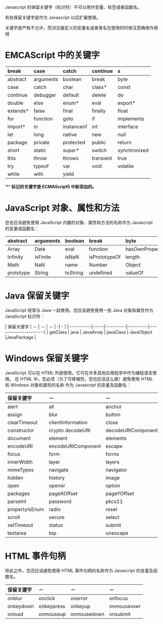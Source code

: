 Javascript 的保留关键字（标识符）不可以用作变量、标签或者函数名。

有些保留关键字是作为 Javascript 以后扩展使用。

关键字是严格不允许，而浏览器定义的变量名或者类名在使用的时候注意确保作用域

# EMCAScript 中的关键字

| break    | case      | catch      | continue  | s            |
|:---------|:----------|:-----------|:----------|:-------------|
| abstract | arguments | boolean    | break     | byte         |
| case     | catch     | char       | class*    | const        |
| continue | debugger  | default    | delete    | do           |
| double   | else      | enum*      | eval      | export*      |
| extends* | false     | final      | finally   | float        |
| for      | function  | goto       | if        | implements   |
| import*  | in        | instanceof | int       | interface    |
| let      | long      | native     | new       | null         |
| package  | private   | protected  | public    | return       |
| short    | static    | super*     | switch    | synchronized |
| this     | throw     | throws     | transient | true         |
| try      | typeof    | var        | void      | volatile     |
| while    | with      | yield      |           |              |

**'*' 标记的关键字是 ECMAScript5 中新添加的。**

# JavaScript 对象、属性和方法

您也应该避免使用 JavaScript 内置的对象、属性和方法的名称作为 Javascript 的变量或函数名：

| abstract  | arguments | boolean  | break         | byte           |
|:----------|:----------|:---------|:--------------|:---------------|
| Array     | Date      | eval     | function      | hasOwnProperty |
| Infinity  | isFinite  | isNaN    | isPrototypeOf | length         |
| Math      | NaN       | name     | Number        | Object         |
| prototype | String    | toString | undefined     | valueOf        |

# Java 保留关键字

JavaScript 经常与 Java 一起使用。您应该避免使用一些 Java 对象和属性作为 JavaScript 标识符：

| 保留关键字 | －   | －        | －        | -| -                   |
|:-----------|:-----|:----------|:----------|:-----------------------|
| getClass   | java | JavaArray | javaClass | JavaObject	|JavaPackage |

# Windows 保留关键字

JavaScript 可以在 HTML 外部使用。它可在许多其他应用程序中作为编程语言使用。
在 HTML 中，您必须（为了可移植性，您也应该这么做）避免使用 HTML 和 Windows 对象和属性的名称
作为 Javascript 的变量及函数名：

| 保留关键字     | －                 | －                 | －            | -                  |
|:---------------|:-------------------|:-------------------|:--------------|:-------------------|
| alert          | all                | anchor             | anchors       | area               |
| assign         | blur               | button             | checkbox      | clearInterval      |
| clearTimeout   | clientInformation  | close              | closed        | confirm            |
| constructor    | crypto	decodeURI    | decodeURIComponent | defaultStatus |                    |
| document       | element            | elements           | embed         | embeds             |
| encodeURI      | encodeURIComponent | escape             | event         | fileUpload         |
| focus          | form               | forms              | frame         | innerHeight        |
| innerWidth     | layer              | layers             | link          | location           |
| mimeTypes      | navigate           | navigator          | frames        | frameRate          |
| hidden         | history            | image              | images        | offscreenBuffering |
| open           | opener             | option             | outerHeight   | outerWidth         |
| packages       | pageXOffset        | pageYOffset        | parent        | parseFloat         |
| parseInt       | password           | pkcs11             | plugin        | prompt             |
| propertyIsEnum | radio              | reset              | screenX       | screenY            |
| scroll         | secure             | select             | self          | setInterval        |
| setTimeout     | status             | submit             | taint         | text               |
| textarea       | top                | unescape           | untaint       | window             |

# HTML 事件句柄
除此之外，您还应该避免使用 HTML 事件句柄的名称作为 Javascript 的变量及函数名。

| 保留关键字 | －         | －          | －          |
|:-----------|:-----------|:------------|:------------|
| onblur     | onclick    | onerror     | onfocus     |
| onkeydown  | onkeypress | onkeyup     | onmouseover |
| onload     | onmouseup  | onmousedown | onsubmit    |
